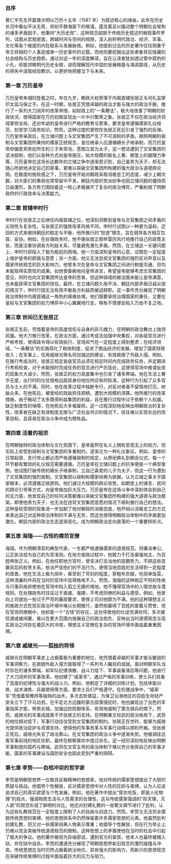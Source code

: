 ### 自序
黄仁宇先生开篇便点明以万历十五年（1587 年）为叙述核心的缘由，此年在历史长河中看似平淡无奇，却如平静海面下的暗涌，蕴含着足以撬动整个明朝社会架构的诸多矛盾因子。他秉持“大历史观”，这种观念超脱于传统历史叙述的微观事件罗列，试图从宏观层面，跨越时间与空间的局限，深入剖析明代政治、经济、军事、文化等各个维度的内在联系与发展脉络。例如，他提到过去的历史著作往往侧重于帝王将相的个人事迹或单一历史事件的记载，而他则要挖掘出这些表象背后隐藏的社会结构与历史趋势。通过对这一年的深度解读，旨在让读者犹如透过管中窥豹的小孔，却能领略明代历史全貌，进而理解现代中国的发展根基与演进路径，从历史的得失中汲取经验教训，以更好地把握当下与未来。

### 第一章 万历皇帝
万历皇帝朱翊钧登基之时，年仅九岁，朝政大权旁落于内阁首辅张居正与司礼监掌印太监冯保之手。在这一时期，张居正凭借卓越的政治才能与强大的政治手腕，推行了一系列大刀阔斧的改革举措，如财政上的“一条鞭法”，极大地改善了明朝的财政状况，使得国家在万历初期呈现出一片中兴繁荣之象。张居正不仅在政治经济领域掌控全局，还对年幼的皇帝进行严格的教育与管束，要求皇帝遵循儒家礼仪规范，刻苦学习政务知识。然而，这种过度的掌控在张居正死后引发了强烈的反弹。万历皇帝亲政后，在立储问题上与文官集团产生了不可调和的矛盾。按照明朝的祖制与文官集团所秉持的儒家正统观念，皇位继承人应遵循嫡长子继承制，而万历皇帝却偏爱郑贵妃所生的三子朱常洵，意图立其为太子。这一想法遭到了文官集团的坚决抵制，他们以各种方式向皇帝施压，如大规模的联名上奏、朝堂上的据理力争等。万历皇帝在这场长达数年的立储之争中逐渐意识到，自己虽贵为天子，却无法随心所欲地决定自己的家事，更难以突破文官集团所构建的强大政治与道德舆论网。在极度的挫败感之下，万历皇帝开始对朝政采取消极怠工的态度，减少上朝次数，对大臣们的奏疏也常常留中不发，朝廷内部的党派纷争也因立储问题的僵持而日益激烈，各方势力围绕着这一核心矛盾展开了复杂的政治博弈，严重削弱了明朝政府的行政效率与决策能力。

### 第二章 首辅申时行
申时行在张居正之后继任内阁首辅之位，他深刻洞察到皇帝与文官集团之间矛盾的尖锐性与复杂性。与张居正的强势改革风格不同，申时行试图以一种更为温和、迂回的方式来维持朝廷的稳定与平衡，他所推行的“恕道”理念，旨在倡导各方相互包容、妥协。例如，在处理政务时，他不像张居正那样雷厉风行地推行自己的政策主张，而是注重协调各方利益关系，尽量避免激化矛盾。然而，在立储这一关键问题上，申时行却陷入了极为尴尬的困境。他一方面深知皇帝的心意，试图在一定程度上维护皇帝的颜面与意愿；另一方面，他又无法忽视文官集团的强烈反对声音以及儒家传统观念的巨大影响力。他曾多次在皇帝与文官集团之间进行斡旋沟通，但均未能取得实质性的成果。如他曾委婉地向皇帝进言，希望皇帝能够考虑文官集团的意见，同时也向文官集团传达皇帝的苦衷，但这种骑墙的做法既未能让皇帝满意，也未能获得文官集团的信任。最终，在立储问题久拖不决、朝廷内部矛盾日益尖锐的情况下，申时行因无法有效平衡各方利益而被迫辞职。这一事件充分展现了明朝政治体制中内阁首辅这一角色的艰难处境，他们既要承担治理国家的重任，又要在皇权与文官集团的权力博弈中小心翼翼地行走，稍有不慎便会陷入万劫不复之地。

### 第三章 世间已无张居正
张居正生前，凭借着皇帝的高度信任与自身的非凡魄力，在明朝的政治舞台上独领风骚。他大力推行改革，在政治方面，通过考成法加强中央集权，对各级官员进行严格考核，使得政令得以有效执行，官场风气在一定程度上得到整肃；在经济领域，“一条鞭法”的实施简化了税收制度，促进了商品经济的发展，增加了国家财政收入；在军事上，任用戚继光等名将加强边防建设，有效抵御了外敌入侵。例如，在推行考成法时，张居正规定各级官员必须在规定时间内完成政务任务，并定期进行考核检查，对于未能按时完成任务的官员进行严厉惩处，这使得官场中推诿扯皮的现象大大减少。然而，张居正的权力高度集中也引发了诸多弊端。他在生活上奢华无度，出行时的仪仗规格远超其身份地位所应有的标准，这种行为引起了众多官员与士人的不满。同时，他在改革过程中独断专行，对反对者毫不留情地打压，树敌众多。在他死后，被曾经的政敌抓住把柄，遭到大规模的清算。他所推行的改革措施，由于触动了太多既得利益集团的利益，且在推行过程中过于依赖个人权威，缺乏制度性的保障，在他死后大多被废除。这一过程深刻地反映出明朝政治的复杂性，改革者在缺乏有效制度支撑与广泛社会共识的情况下，往往难以实现长远的改革目标，且容易在政治斗争中成为牺牲品。

### 第四章 活着的祖宗
在明朝独特的政治体制与文化氛围下，皇帝虽然在名义上拥有至高无上的权力，但实际上却受到祖制与文官集团的多重制约，逐渐沦为一种礼仪象征。例如，皇帝的日常起居、言行举止都必须严格遵循祖制的规定，从祭祀典礼到朝会仪式，每一个环节都有繁琐的礼仪规范需要遵循。万历皇帝在立储问题上的抗争便是一个典型案例。他试图打破传统的嫡长子继承制，立自己喜爱的儿子为太子，但这一行为遭到了文官集团的强烈抵制。文官集团以祖制和儒家经典为依据，认为立储之事关乎国家根本，必须遵循正统原则。他们通过大规模的舆论攻势，如朝堂上的谏言、民间的舆论引导等方式，向皇帝施加巨大压力。万历皇帝在这场斗争中深刻体会到自己的无力感，他发现自己的任何决策都难以突破文官集团所构建的强大道德与政治框架。即使他贵为天子，也无法在违背文官集团意愿的情况下顺利推行自己的想法。这种皇权受限的现象进一步加剧了他对朝政的消极态度，他开始以消极怠工的方式来表达自己对这种政治体制的不满与无奈，而这也使得明朝政治体制中的矛盾更加激化，朝廷内部的政治生态逐渐恶化，成为明朝政治走向衰落的一个重要转折点。

### 第五章 海瑞——古怪的模范官僚
海瑞，作为明朝清官的典型代表，一生都严格遵循儒家的道德规范，将廉洁奉公、公正执法视为自己的为官准则。在地方施政过程中，他致力于打击豪强地主，为百姓伸张正义。例如，在他任职地方官时，曾坚决打击当地的恶霸势力，不顾这些恶霸背后的权贵关系，依法严惩他们的不法行为，使得当地百姓的生活得到一定程度的改善。他在生活上极为简朴，甚至到了苛刻的程度，穿粗布衣服，吃简单饭菜，这种清廉的作风在当时的官场中显得格格不入。然而，海瑞的这种刚正不阿的性格与行事风格却使他在官场中陷入孤立无援的境地。他不懂得官场中的人情世故与潜规则，在处理政务时往往过于直接、强硬，不考虑同僚的利益与感受。例如，他曾向上司提出一些过于严苛的廉政要求，使得上司对他颇为不满。他的这种理想主义的施政方式在现实政治环境中难以长期推行，虽然他赢得了百姓的爱戴与赞誉，但在官场同僚眼中，他却是一个“古怪”的存在，这也导致他的仕途充满坎坷，多次被贬谪或被闲置，难以在更大范围内施展自己的政治抱负，反映出当时道德观念与现实政治之间存在着巨大的冲突，理想主义官僚在复杂的官场环境中面临着重重困境。

### 第六章 戚继光——孤独的将领
戚继光在明朝军事史上占据着极为重要的地位，他凭借着卓越的军事才能与敏锐的军事洞察力，在抵御外敌入侵方面取得了一系列令人瞩目的成就。面对明朝军队当时存在的诸多弊端，如军队纪律涣散、战斗力低下、军事装备落后等问题，他进行了大刀阔斧的军事改革。他创建了“戚家军”，通过严格的军事训练，使士兵们具备了高度的纪律性与强大的战斗力。例如，他制定了详细的训练计划，包括体能训练、战术演练、兵器使用等方面，要求士兵们严格遵守。在抗倭战争中，“戚家军”凭借着鸳鸯阵等独特的战术，多次击败倭寇，为保卫沿海地区的百姓生命财产安全立下了汗马功劳。在平定北方边疆的蒙古部落侵扰时，他也展现出了出色的军事指挥才能，修筑长城，加强边防防御体系，有效地遏制了蒙古骑兵的南下。然而，戚继光的军事成就离不开张居正的支持。在明朝重文轻武的政治格局下，武将的地位相对低下，军事行动往往受到文官集团的制约。张居正在世时，能够为戚继光提供政治庇护与资源支持，使得他的军事改革与军事行动得以顺利开展。但张居正死后，戚继光失去了政治靠山，在文官集团的政治斗争中逐渐失势。他被调往远离军事前线的地区任职，最终在郁郁寡欢中度过余生。这一经历深刻地反映出明朝军事制度的腐朽与弊端，武将在文官主导的政治体制下难以充分发挥自己的军事才能，国家的军事建设与国防安全也因此受到严重的阻碍。

### 第七章 李贽——自相冲突的哲学家
李贽是明朝思想界一位极具反叛精神的思想家，他对传统的儒家思想提出了大胆的质疑与挑战。他倡导个性解放，反对儒家思想中对人性的压抑与束缚，认为人应该追求自己的真实欲望与个性发展。例如，他在著作中提出“穿衣吃饭，即是人伦物理”的观点，强调物质生活与人性需求的合理性，这与传统儒家强调的“存天理，灭人欲”的观念形成了鲜明的对比。他还对封建礼教的一些繁文缛节进行了批判，认为这些礼教规范在一定程度上限制了人的自由与创造力。然而，李贽又无法完全摆脱传统思想的束缚，他的思想体系中仍然保留着许多儒家思想的元素。他虽然批判封建礼教，但又对一些儒家经典人物表示尊重；他倡导个性解放，但在行为举止上仍难以完全突破传统道德规范的限制。这种思想上的矛盾使他在当时的社会中引起了极大的争议。他的著作被视为异端邪说，遭到官方的查禁，他本人也最终被捕入狱，并在狱中自杀。李贽的遭遇充分展现了明朝思想界新旧观念的激烈碰撞与冲突，传统思想在当时仍然占据着统治地位，具有强大的影响力，而新兴的思想观念在突破传统束缚的过程中面临着巨大的压力与阻力。 